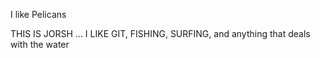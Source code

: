 I like Pelicans

THIS IS JORSH ... I LIKE GIT, FISHING, SURFING, and anything that deals with the water
